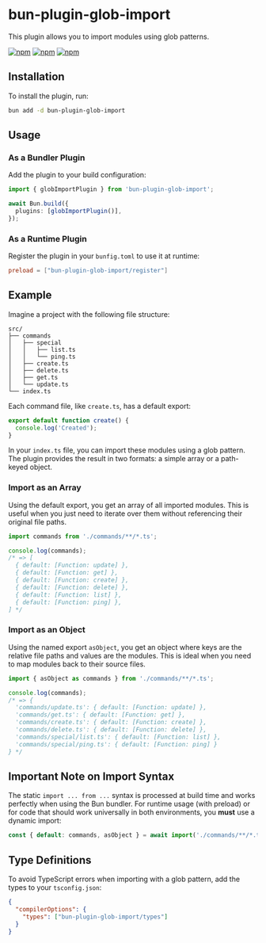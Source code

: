 # bun-plugin-glob-import

This plugin allows you to import modules using glob patterns.

[![npm](https://img.shields.io/npm/v/bun-plugin-glob-import.svg)](https://www.npmjs.com/package/bun-plugin-glob-import)
[![npm](https://img.shields.io/npm/dt/bun-plugin-glob-import.svg)](https://www.npmjs.com/package/bun-plugin-glob-import)
[![npm](https://img.shields.io/npm/l/bun-plugin-glob-import.svg)](https://www.npmjs.com/package/bun-plugin-glob-import)

## Installation

To install the plugin, run:

```sh
bun add -d bun-plugin-glob-import
```

## Usage

### As a Bundler Plugin

Add the plugin to your build configuration:

```ts
import { globImportPlugin } from 'bun-plugin-glob-import';

await Bun.build({
  plugins: [globImportPlugin()],
});
```

### As a Runtime Plugin

Register the plugin in your `bunfig.toml` to use it at runtime:

```toml
preload = ["bun-plugin-glob-import/register"]
```

## Example

Imagine a project with the following file structure:

```
src/
├── commands
│   ├── special
│   │   ├── list.ts
│   │   └── ping.ts
│   ├── create.ts
│   ├── delete.ts
│   ├── get.ts
│   └── update.ts
└── index.ts
```

Each command file, like `create.ts`, has a default export:

```ts
export default function create() {
  console.log('Created');
}
```

In your `index.ts` file, you can import these modules using a glob pattern. The plugin provides the result in two formats: a simple array or a path-keyed object.

### Import as an Array

Using the default export, you get an array of all imported modules. This is useful when you just need to iterate over them without referencing their original file paths.

```ts
import commands from './commands/**/*.ts';

console.log(commands);
/* => [
  { default: [Function: update] },
  { default: [Function: get] },
  { default: [Function: create] },
  { default: [Function: delete] },
  { default: [Function: list] },
  { default: [Function: ping] },
] */
```

### Import as an Object

Using the named export `asObject`, you get an object where keys are the relative file paths and values are the modules. This is ideal when you need to map modules back to their source files.

```ts
import { asObject as commands } from './commands/**/*.ts';

console.log(commands);
/* => {
  'commands/update.ts': { default: [Function: update] },
  'commands/get.ts': { default: [Function: get] },
  'commands/create.ts': { default: [Function: create] },
  'commands/delete.ts': { default: [Function: delete] },
  'commands/special/list.ts': { default: [Function: list] },
  'commands/special/ping.ts': { default: [Function: ping] }
} */
```

## Important Note on Import Syntax

The static `import ... from ...` syntax is processed at build time and works perfectly when using the Bun bundler.
For runtime usage (with preload) or for code that should work universally in both environments, you **must** use a dynamic import:

```ts
const { default: commands, asObject } = await import('./commands/**/*.ts');
```

## Type Definitions

To avoid TypeScript errors when importing with a glob pattern, add the types to your `tsconfig.json`:

```json
{
  "compilerOptions": {
    "types": ["bun-plugin-glob-import/types"]
  }
}
```

